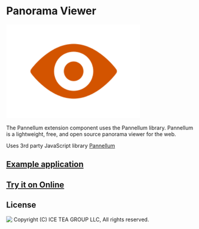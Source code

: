Panorama Viewer
====

<img src="../Support/Images/Pannellum.png" width="358" height="252">

The Pannellum extension component uses the Pannellum library. Pannellum is a lightweight, free, and open source panorama viewer for the web.

Uses 3rd party JavaScript library [Pannellum](https://pannellum.org/)

## [Example application](https://github.com/iceteagroup/wisej-examples/tree/2.0/PannellumExample)

## [Try it on Online](http://demo.wisej.com/Pannellum)

License
-------
<img src="http://iceteagroup.com/wp-content/uploads/2017/01/Square-64x64-trasp.png" height="20" align="top"> Copyright (C) ICE TEA GROUP LLC, All rights reserved.

